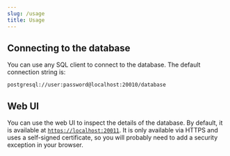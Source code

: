 ```yaml
---
slug: /usage
title: Usage
---
```


## Connecting to the database

You can use any SQL client to connect to the database.
The default connection string is:

```text
postgresql://user:password@localhost:20010/database
```

## Web UI

You can use the web UI to inspect the details of the database.
By default, it is available at [`https://localhost:20011`](https://localhost:20011).
It is only available via HTTPS and uses a self-signed certificate,
so you will probably need to add a security exception in your browser.
